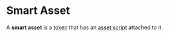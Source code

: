 # Smart Asset

A **smart asset** is a [token](/en/blockchain/token) that has an [asset script](/en/ride/script/script-types/asset-script) attached to it.
